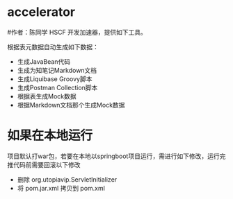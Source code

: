 # accelerator
#作者：陈同学
HSCF 开发加速器，提供如下工具。


根据表元数据自动生成如下数据：

* 生成JavaBean代码
* 生成为知笔记Markdown文档
* 生成Liquibase Groovy脚本
* 生成Postman Collection脚本 
* 根据表生成Mock数据
* 根据Markdown文档那个生成Mock数据

# 如果在本地运行
项目默认打war包，若要在本地以springboot项目运行，需进行如下修改，运行完推代码前需要回滚以下修改
* 删除 org.utopiavip.ServletInitializer
* 将 pom.jar.xml 拷贝到 pom.xml
		

